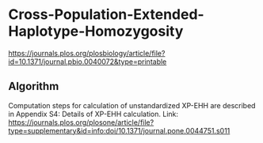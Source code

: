# Cross-Population-Extended-Haplotype-Homozygosity 

https://journals.plos.org/plosbiology/article/file?id=10.1371/journal.pbio.0040072&type=printable


## Algorithm

Computation steps for calculation of unstandardized XP-EHH are described in Appendix S4: Details of XP-EHH calculation. Link: 
https://journals.plos.org/plosone/article/file?type=supplementary&id=info:doi/10.1371/journal.pone.0044751.s011
